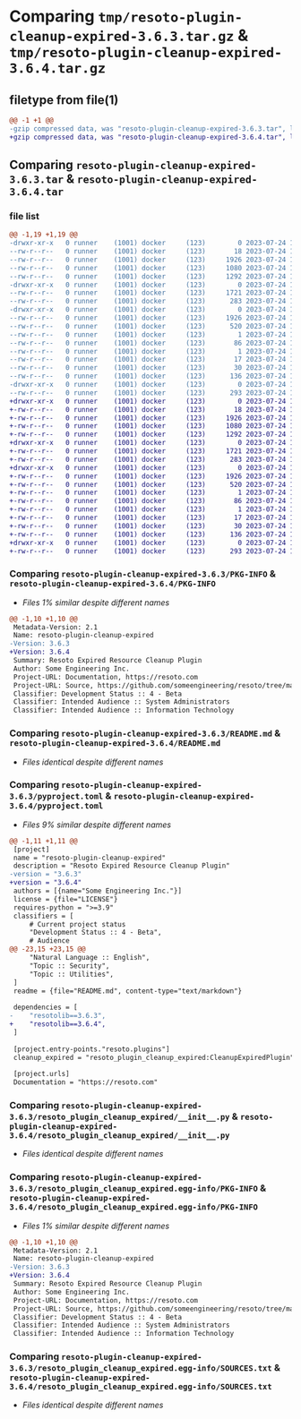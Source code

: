 # Comparing `tmp/resoto-plugin-cleanup-expired-3.6.3.tar.gz` & `tmp/resoto-plugin-cleanup-expired-3.6.4.tar.gz`

## filetype from file(1)

```diff
@@ -1 +1 @@
-gzip compressed data, was "resoto-plugin-cleanup-expired-3.6.3.tar", last modified: Mon Jul 24 12:17:29 2023, max compression
+gzip compressed data, was "resoto-plugin-cleanup-expired-3.6.4.tar", last modified: Mon Jul 24 18:38:55 2023, max compression
```

## Comparing `resoto-plugin-cleanup-expired-3.6.3.tar` & `resoto-plugin-cleanup-expired-3.6.4.tar`

### file list

```diff
@@ -1,19 +1,19 @@
-drwxr-xr-x   0 runner    (1001) docker     (123)        0 2023-07-24 12:17:29.746977 resoto-plugin-cleanup-expired-3.6.3/
--rw-r--r--   0 runner    (1001) docker     (123)       18 2023-07-24 12:13:59.000000 resoto-plugin-cleanup-expired-3.6.3/MANIFEST.in
--rw-r--r--   0 runner    (1001) docker     (123)     1926 2023-07-24 12:17:29.746977 resoto-plugin-cleanup-expired-3.6.3/PKG-INFO
--rw-r--r--   0 runner    (1001) docker     (123)     1080 2023-07-24 12:13:59.000000 resoto-plugin-cleanup-expired-3.6.3/README.md
--rw-r--r--   0 runner    (1001) docker     (123)     1292 2023-07-24 12:13:59.000000 resoto-plugin-cleanup-expired-3.6.3/pyproject.toml
-drwxr-xr-x   0 runner    (1001) docker     (123)        0 2023-07-24 12:17:29.746977 resoto-plugin-cleanup-expired-3.6.3/resoto_plugin_cleanup_expired/
--rw-r--r--   0 runner    (1001) docker     (123)     1721 2023-07-24 12:13:59.000000 resoto-plugin-cleanup-expired-3.6.3/resoto_plugin_cleanup_expired/__init__.py
--rw-r--r--   0 runner    (1001) docker     (123)      283 2023-07-24 12:13:59.000000 resoto-plugin-cleanup-expired-3.6.3/resoto_plugin_cleanup_expired/config.py
-drwxr-xr-x   0 runner    (1001) docker     (123)        0 2023-07-24 12:17:29.746977 resoto-plugin-cleanup-expired-3.6.3/resoto_plugin_cleanup_expired.egg-info/
--rw-r--r--   0 runner    (1001) docker     (123)     1926 2023-07-24 12:17:29.000000 resoto-plugin-cleanup-expired-3.6.3/resoto_plugin_cleanup_expired.egg-info/PKG-INFO
--rw-r--r--   0 runner    (1001) docker     (123)      520 2023-07-24 12:17:29.000000 resoto-plugin-cleanup-expired-3.6.3/resoto_plugin_cleanup_expired.egg-info/SOURCES.txt
--rw-r--r--   0 runner    (1001) docker     (123)        1 2023-07-24 12:17:29.000000 resoto-plugin-cleanup-expired-3.6.3/resoto_plugin_cleanup_expired.egg-info/dependency_links.txt
--rw-r--r--   0 runner    (1001) docker     (123)       86 2023-07-24 12:17:29.000000 resoto-plugin-cleanup-expired-3.6.3/resoto_plugin_cleanup_expired.egg-info/entry_points.txt
--rw-r--r--   0 runner    (1001) docker     (123)        1 2023-07-24 12:15:21.000000 resoto-plugin-cleanup-expired-3.6.3/resoto_plugin_cleanup_expired.egg-info/not-zip-safe
--rw-r--r--   0 runner    (1001) docker     (123)       17 2023-07-24 12:17:29.000000 resoto-plugin-cleanup-expired-3.6.3/resoto_plugin_cleanup_expired.egg-info/requires.txt
--rw-r--r--   0 runner    (1001) docker     (123)       30 2023-07-24 12:17:29.000000 resoto-plugin-cleanup-expired-3.6.3/resoto_plugin_cleanup_expired.egg-info/top_level.txt
--rw-r--r--   0 runner    (1001) docker     (123)      136 2023-07-24 12:17:29.746977 resoto-plugin-cleanup-expired-3.6.3/setup.cfg
-drwxr-xr-x   0 runner    (1001) docker     (123)        0 2023-07-24 12:17:29.746977 resoto-plugin-cleanup-expired-3.6.3/test/
--rw-r--r--   0 runner    (1001) docker     (123)      293 2023-07-24 12:13:59.000000 resoto-plugin-cleanup-expired-3.6.3/test/test_config.py
+drwxr-xr-x   0 runner    (1001) docker     (123)        0 2023-07-24 18:38:55.270955 resoto-plugin-cleanup-expired-3.6.4/
+-rw-r--r--   0 runner    (1001) docker     (123)       18 2023-07-24 18:34:03.000000 resoto-plugin-cleanup-expired-3.6.4/MANIFEST.in
+-rw-r--r--   0 runner    (1001) docker     (123)     1926 2023-07-24 18:38:55.270955 resoto-plugin-cleanup-expired-3.6.4/PKG-INFO
+-rw-r--r--   0 runner    (1001) docker     (123)     1080 2023-07-24 18:34:03.000000 resoto-plugin-cleanup-expired-3.6.4/README.md
+-rw-r--r--   0 runner    (1001) docker     (123)     1292 2023-07-24 18:34:03.000000 resoto-plugin-cleanup-expired-3.6.4/pyproject.toml
+drwxr-xr-x   0 runner    (1001) docker     (123)        0 2023-07-24 18:38:55.266955 resoto-plugin-cleanup-expired-3.6.4/resoto_plugin_cleanup_expired/
+-rw-r--r--   0 runner    (1001) docker     (123)     1721 2023-07-24 18:34:03.000000 resoto-plugin-cleanup-expired-3.6.4/resoto_plugin_cleanup_expired/__init__.py
+-rw-r--r--   0 runner    (1001) docker     (123)      283 2023-07-24 18:34:03.000000 resoto-plugin-cleanup-expired-3.6.4/resoto_plugin_cleanup_expired/config.py
+drwxr-xr-x   0 runner    (1001) docker     (123)        0 2023-07-24 18:38:55.270955 resoto-plugin-cleanup-expired-3.6.4/resoto_plugin_cleanup_expired.egg-info/
+-rw-r--r--   0 runner    (1001) docker     (123)     1926 2023-07-24 18:38:55.000000 resoto-plugin-cleanup-expired-3.6.4/resoto_plugin_cleanup_expired.egg-info/PKG-INFO
+-rw-r--r--   0 runner    (1001) docker     (123)      520 2023-07-24 18:38:55.000000 resoto-plugin-cleanup-expired-3.6.4/resoto_plugin_cleanup_expired.egg-info/SOURCES.txt
+-rw-r--r--   0 runner    (1001) docker     (123)        1 2023-07-24 18:38:55.000000 resoto-plugin-cleanup-expired-3.6.4/resoto_plugin_cleanup_expired.egg-info/dependency_links.txt
+-rw-r--r--   0 runner    (1001) docker     (123)       86 2023-07-24 18:38:55.000000 resoto-plugin-cleanup-expired-3.6.4/resoto_plugin_cleanup_expired.egg-info/entry_points.txt
+-rw-r--r--   0 runner    (1001) docker     (123)        1 2023-07-24 18:35:56.000000 resoto-plugin-cleanup-expired-3.6.4/resoto_plugin_cleanup_expired.egg-info/not-zip-safe
+-rw-r--r--   0 runner    (1001) docker     (123)       17 2023-07-24 18:38:55.000000 resoto-plugin-cleanup-expired-3.6.4/resoto_plugin_cleanup_expired.egg-info/requires.txt
+-rw-r--r--   0 runner    (1001) docker     (123)       30 2023-07-24 18:38:55.000000 resoto-plugin-cleanup-expired-3.6.4/resoto_plugin_cleanup_expired.egg-info/top_level.txt
+-rw-r--r--   0 runner    (1001) docker     (123)      136 2023-07-24 18:38:55.270955 resoto-plugin-cleanup-expired-3.6.4/setup.cfg
+drwxr-xr-x   0 runner    (1001) docker     (123)        0 2023-07-24 18:38:55.270955 resoto-plugin-cleanup-expired-3.6.4/test/
+-rw-r--r--   0 runner    (1001) docker     (123)      293 2023-07-24 18:34:03.000000 resoto-plugin-cleanup-expired-3.6.4/test/test_config.py
```

### Comparing `resoto-plugin-cleanup-expired-3.6.3/PKG-INFO` & `resoto-plugin-cleanup-expired-3.6.4/PKG-INFO`

 * *Files 1% similar despite different names*

```diff
@@ -1,10 +1,10 @@
 Metadata-Version: 2.1
 Name: resoto-plugin-cleanup-expired
-Version: 3.6.3
+Version: 3.6.4
 Summary: Resoto Expired Resource Cleanup Plugin
 Author: Some Engineering Inc.
 Project-URL: Documentation, https://resoto.com
 Project-URL: Source, https://github.com/someengineering/resoto/tree/main/plugins/cleanup_expired
 Classifier: Development Status :: 4 - Beta
 Classifier: Intended Audience :: System Administrators
 Classifier: Intended Audience :: Information Technology
```

### Comparing `resoto-plugin-cleanup-expired-3.6.3/README.md` & `resoto-plugin-cleanup-expired-3.6.4/README.md`

 * *Files identical despite different names*

### Comparing `resoto-plugin-cleanup-expired-3.6.3/pyproject.toml` & `resoto-plugin-cleanup-expired-3.6.4/pyproject.toml`

 * *Files 9% similar despite different names*

```diff
@@ -1,11 +1,11 @@
 [project]
 name = "resoto-plugin-cleanup-expired"
 description = "Resoto Expired Resource Cleanup Plugin"
-version = "3.6.3"
+version = "3.6.4"
 authors = [{name="Some Engineering Inc."}]
 license = {file="LICENSE"}
 requires-python = ">=3.9"
 classifiers = [
     # Current project status
     "Development Status :: 4 - Beta",
     # Audience
@@ -23,15 +23,15 @@
     "Natural Language :: English",
     "Topic :: Security",
     "Topic :: Utilities",
 ]
 readme = {file="README.md", content-type="text/markdown"}
 
 dependencies = [
-    "resotolib==3.6.3",
+    "resotolib==3.6.4",
 ]
 
 [project.entry-points."resoto.plugins"]
 cleanup_expired = "resoto_plugin_cleanup_expired:CleanupExpiredPlugin"
 
 [project.urls]
 Documentation = "https://resoto.com"
```

### Comparing `resoto-plugin-cleanup-expired-3.6.3/resoto_plugin_cleanup_expired/__init__.py` & `resoto-plugin-cleanup-expired-3.6.4/resoto_plugin_cleanup_expired/__init__.py`

 * *Files identical despite different names*

### Comparing `resoto-plugin-cleanup-expired-3.6.3/resoto_plugin_cleanup_expired.egg-info/PKG-INFO` & `resoto-plugin-cleanup-expired-3.6.4/resoto_plugin_cleanup_expired.egg-info/PKG-INFO`

 * *Files 1% similar despite different names*

```diff
@@ -1,10 +1,10 @@
 Metadata-Version: 2.1
 Name: resoto-plugin-cleanup-expired
-Version: 3.6.3
+Version: 3.6.4
 Summary: Resoto Expired Resource Cleanup Plugin
 Author: Some Engineering Inc.
 Project-URL: Documentation, https://resoto.com
 Project-URL: Source, https://github.com/someengineering/resoto/tree/main/plugins/cleanup_expired
 Classifier: Development Status :: 4 - Beta
 Classifier: Intended Audience :: System Administrators
 Classifier: Intended Audience :: Information Technology
```

### Comparing `resoto-plugin-cleanup-expired-3.6.3/resoto_plugin_cleanup_expired.egg-info/SOURCES.txt` & `resoto-plugin-cleanup-expired-3.6.4/resoto_plugin_cleanup_expired.egg-info/SOURCES.txt`

 * *Files identical despite different names*

